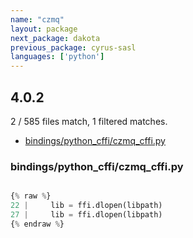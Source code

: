```yaml
---
name: "czmq"
layout: package
next_package: dakota
previous_package: cyrus-sasl
languages: ['python']
---
```

## 4.0.2
2 / 585 files match, 1 filtered matches.

 - [bindings/python_cffi/czmq_cffi.py](#bindingspython_cfficzmq_cffipy)

### bindings/python_cffi/czmq_cffi.py

```python

{% raw %}
22 |     lib = ffi.dlopen(libpath)
27 |     lib = ffi.dlopen(libpath)
{% endraw %}

```
